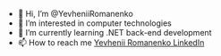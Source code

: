 - 👋 Hi, I’m @YevheniiRomanenko
- 👀 I’m interested in computer technologies
- 🌱 I’m currently learning .NET back-end development
- 📫 How to reach me [Yevhenii Romanenko LinkedIn](https://www.linkedin.com/in/yevhenii-romanenko-370355197/)

<!---
YevheniiRomanenko/YevheniiRomanenko is a ✨ special ✨ repository because its `README.md` (this file) appears on your GitHub profile.
You can click the Preview link to take a look at your changes.
--->

